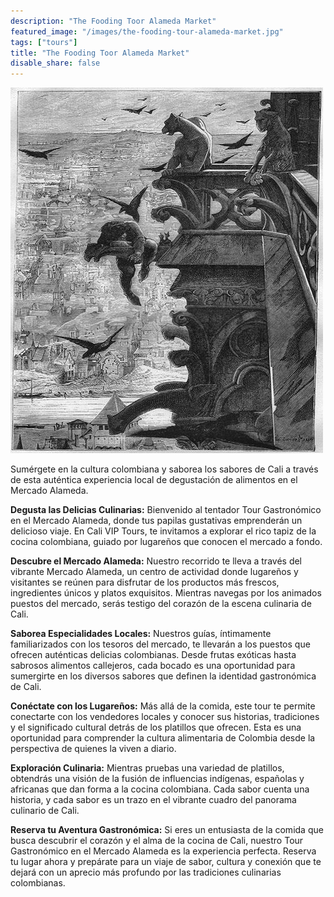 ```yaml
---
description: "The Fooding Toor Alameda Market"
featured_image: "/images/the-fooding-tour-alameda-market.jpg"
tags: ["tours"]
title: "The Fooding Toor Alameda Market"
disable_share: false
---
```


![Tour Gastronómico en el Mercado Alameda 1](/images/the-fooding-tour-alameda-market.jpg)

Sumérgete en la cultura colombiana y saborea los sabores de Cali a través de esta auténtica experiencia local de degustación de alimentos en el Mercado Alameda.

**Degusta las Delicias Culinarias:** Bienvenido al tentador Tour Gastronómico en el Mercado Alameda, donde tus papilas gustativas emprenderán un delicioso viaje. En Cali VIP Tours, te invitamos a explorar el rico tapiz de la cocina colombiana, guiado por lugareños que conocen el mercado a fondo.

**Descubre el Mercado Alameda:** Nuestro recorrido te lleva a través del vibrante Mercado Alameda, un centro de actividad donde lugareños y visitantes se reúnen para disfrutar de los productos más frescos, ingredientes únicos y platos exquisitos. Mientras navegas por los animados puestos del mercado, serás testigo del corazón de la escena culinaria de Cali.

**Saborea Especialidades Locales:** Nuestros guías, íntimamente familiarizados con los tesoros del mercado, te llevarán a los puestos que ofrecen auténticas delicias colombianas. Desde frutas exóticas hasta sabrosos alimentos callejeros, cada bocado es una oportunidad para sumergirte en los diversos sabores que definen la identidad gastronómica de Cali.

**Conéctate con los Lugareños:** Más allá de la comida, este tour te permite conectarte con los vendedores locales y conocer sus historias, tradiciones y el significado cultural detrás de los platillos que ofrecen. Esta es una oportunidad para comprender la cultura alimentaria de Colombia desde la perspectiva de quienes la viven a diario.

**Exploración Culinaria:** Mientras pruebas una variedad de platillos, obtendrás una visión de la fusión de influencias indígenas, españolas y africanas que dan forma a la cocina colombiana. Cada sabor cuenta una historia, y cada sabor es un trazo en el vibrante cuadro del panorama culinario de Cali.

**Reserva tu Aventura Gastronómica:** Si eres un entusiasta de la comida que busca descubrir el corazón y el alma de la cocina de Cali, nuestro Tour Gastronómico en el Mercado Alameda es la experiencia perfecta. Reserva tu lugar ahora y prepárate para un viaje de sabor, cultura y conexión que te dejará con un aprecio más profundo por las tradiciones culinarias colombianas.
